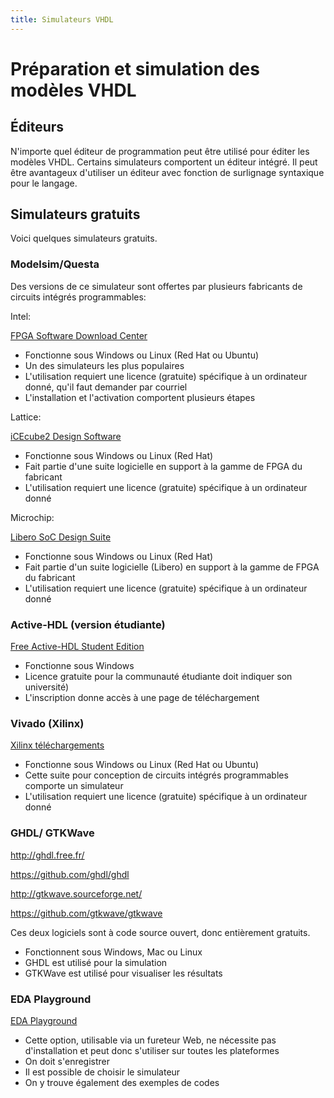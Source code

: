 ```yaml
---
title: Simulateurs VHDL
---
```


<a id="orgc76e95a"></a>

# Préparation et simulation des modèles VHDL


## Éditeurs

N'importe quel éditeur de programmation peut être utilisé pour éditer les modèles VHDL. Certains simulateurs comportent un éditeur intégré. Il peut être avantageux d'utiliser un éditeur avec fonction de surlignage syntaxique pour le langage.


## Simulateurs gratuits

Voici quelques simulateurs gratuits.




### Modelsim/Questa

Des versions de ce simulateur sont offertes par plusieurs fabricants de circuits intégrés programmables:

Intel:

[FPGA Software Download Center](https://www.intel.com/content/www/us/en/collections/products/fpga/software/downloads.html?s=Newest&f=%255B%257B%2522name%2522%3A%2522quartusedition%2522%2C%2522facetId%2522%3A%2522quartusedition%2522%2C%2522currentValues%2522%3A%255B%255D%257D%2C%257B%2522name%2522%3A%2522quartusaddon%2522%2C%2522facetId%2522%3A%2522quartusaddon%2522%2C%2522currentValues%2522%3A%255B%257B%2522value%2522%3A%2522Intel%25C2%25AE%2520FPGA%2520Simulation%2520Tools%2522%2C%2522state%2522%3A%2522idle%2522%2C%2522children%2522%3A%255B%257B%2522value%2522%3A%2522Questa*-Intel%25C2%25AE%2520FPGA%2520Starter%2520Edition%2522%2C%2522state%2522%3A%2522selected%2522%257D%255D%257D%255D%257D%2C%257B%2522name%2522%3A%2522fpgadevicefamily%2522%2C%2522facetId%2522%3A%2522fpgadevicefamily%2522%2C%2522currentValues%2522%3A%255B%255D%257D%2C%257B%2522name%2522%3A%2522fpgaplatform%2522%2C%2522facetId%2522%3A%2522fpgaplatform%2522%2C%2522currentValues%2522%3A%255B%255D%257D%2C%257B%2522facetId%2522%3A%2522os-rdc%2522%2C%2522name%2522%3A%2522OperatingSystem%2522%2C%2522currentValues%2522%3A%255B%255D%257D%2C%257B%2522facetId%2522%3A%2522%40emtcontenttype_en%2522%2C%2522name%2522%3A%2522ContentType%2522%2C%2522currentValues%2522%3A%255B%255D%257D%2C%257B%2522facetId%2522%3A%2522lastupdated-rdc%2522%2C%2522name%2522%3A%2522lastupdated%2522%2C%2522currentValues%2522%3A%255B%255D%257D%255D&q=lite)

-   Fonctionne sous Windows ou Linux (Red Hat ou Ubuntu)
-   Un des simulateurs les plus populaires
-   L'utilisation requiert une licence (gratuite) spécifique à un ordinateur donné, qu'il faut demander par courriel
-   L'installation et l'activation comportent plusieurs étapes

Lattice:

[iCEcube2 Design Software](http://www.latticesemi.com/icecube2)

-   Fonctionne sous Windows ou Linux (Red Hat)
-   Fait partie d'une suite logicielle en support à la gamme de FPGA du fabricant
-   L'utilisation requiert une licence (gratuite) spécifique à un ordinateur donné

Microchip:

[Libero SoC Design Suite](https://www.microchip.com/en-us/products/fpgas-and-plds/fpga-and-soc-design-tools/fpga/libero-software-later-versions#downloads)

-   Fonctionne sous Windows ou Linux (Red Hat)
-   Fait partie d'un suite logicielle (Libero) en support à la gamme de FPGA du fabricant
-   L'utilisation requiert une licence (gratuite) spécifique à un ordinateur donné




### Active-HDL (version étudiante)

[Free Active-HDL Student Edition](https://www.aldec.com/en/products/fpga_simulation/active_hdl_student)

-   Fonctionne sous Windows
-   Licence gratuite pour la communauté étudiante doit indiquer son université)
-   L'inscription donne accès à une page de téléchargement




### Vivado (Xilinx)

[Xilinx téléchargements](https://www.xilinx.com/support/download.html)

-   Fonctionne sous Windows ou Linux (Red Hat ou Ubuntu)
-   Cette suite pour conception de circuits intégrés programmables comporte un simulateur
-   L'utilisation requiert une licence (gratuite) spécifique à un ordinateur donné



### GHDL/ GTKWave

<http://ghdl.free.fr/>

<https://github.com/ghdl/ghdl>

<http://gtkwave.sourceforge.net/>

<https://github.com/gtkwave/gtkwave>

Ces deux logiciels sont à code source ouvert, donc entièrement gratuits.

-   Fonctionnent sous Windows, Mac ou Linux
-   GHDL est utilisé pour la simulation
-   GTKWave est utilisé pour visualiser les résultats



### EDA Playground

[EDA Playground](https://www.edaplayground.com/)

-   Cette option, utilisable via un fureteur Web, ne nécessite pas d'installation et peut donc s'utiliser sur toutes les plateformes
-   On doit s'enregistrer
-   Il est possible de choisir le simulateur
-   On y trouve également des exemples de codes

